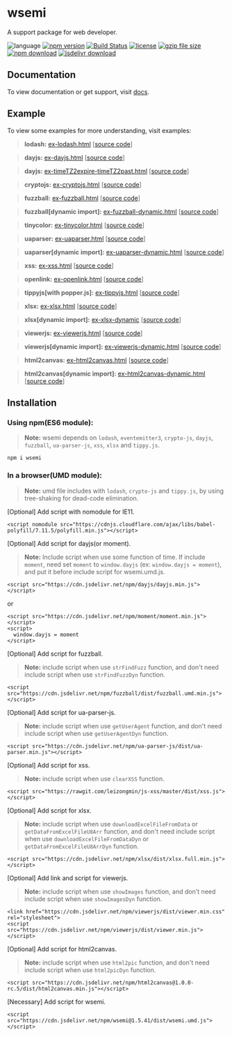 # wsemi
A support package for web developer.

![language](https://img.shields.io/badge/language-JavaScript-orange.svg) 
[![npm version](http://img.shields.io/npm/v/wsemi.svg?style=flat)](https://npmjs.org/package/wsemi) 
[![Build Status](https://travis-ci.org/yuda-lyu/wsemi.svg?branch=master)](https://travis-ci.org/yuda-lyu/wsemi) 
[![license](https://img.shields.io/npm/l/wsemi.svg?style=flat)](https://npmjs.org/package/wsemi) 
[![gzip file size](http://img.badgesize.io/yuda-lyu/wsemi/master/dist/wsemi.umd.js.svg?compression=gzip)](https://github.com/yuda-lyu/wsemi)
[![npm download](https://img.shields.io/npm/dt/wsemi.svg)](https://npmjs.org/package/wsemi) 
[![jsdelivr download](https://img.shields.io/jsdelivr/npm/hm/wsemi.svg)](https://www.jsdelivr.com/package/npm/wsemi)

## Documentation
To view documentation or get support, visit [docs](https://yuda-lyu.github.io/wsemi/wsemi.html).

## Example
To view some examples for more understanding, visit examples:
> **lodash:** [ex-lodash.html](https://yuda-lyu.github.io/wsemi/examples/ex-lodash.html) [[source code](https://github.com/yuda-lyu/wsemi/blob/master/docs/examples/ex-lodash.html)]

> **dayjs:** [ex-dayjs.html](https://yuda-lyu.github.io/wsemi/examples/ex-dayjs.html) [[source code](https://github.com/yuda-lyu/wsemi/blob/master/docs/examples/ex-dayjs.html)]

> **dayjs:** [ex-timeTZ2expire-timeTZ2past.html](https://yuda-lyu.github.io/wsemi/examples/ex-timeTZ2expire-timeTZ2past.html) [[source code](https://github.com/yuda-lyu/wsemi/blob/master/docs/examples/ex-timeTZ2expire-timeTZ2past.html)]

> **cryptojs:** [ex-cryptojs.html](https://yuda-lyu.github.io/wsemi/examples/ex-cryptojs.html) [[source code](https://github.com/yuda-lyu/wsemi/blob/master/docs/examples/ex-cryptojs.html)]

> **fuzzball:** [ex-fuzzball.html](https://yuda-lyu.github.io/wsemi/examples/ex-fuzzball.html) [[source code](https://github.com/yuda-lyu/wsemi/blob/master/docs/examples/ex-fuzzball.html)]

> **fuzzball[dynamic import]:** [ex-fuzzball-dynamic.html](https://yuda-lyu.github.io/wsemi/examples/ex-fuzzball-dynamic.html) [[source code](https://github.com/yuda-lyu/wsemi/blob/master/docs/examples/ex-fuzzball-dynamic.html)]

> **tinycolor:** [ex-tinycolor.html](https://yuda-lyu.github.io/wsemi/examples/ex-tinycolor.html) [[source code](https://github.com/yuda-lyu/wsemi/blob/master/docs/examples/ex-tinycolor.html)]

> **uaparser:** [ex-uaparser.html](https://yuda-lyu.github.io/wsemi/examples/ex-uaparser.html) [[source code](https://github.com/yuda-lyu/wsemi/blob/master/docs/examples/ex-uaparser.html)]

> **uaparser[dynamic import]:** [ex-uaparser-dynamic.html](https://yuda-lyu.github.io/wsemi/examples/ex-uaparser-dynamic.html) [[source code](https://github.com/yuda-lyu/wsemi/blob/master/docs/examples/ex-uaparser-dynamic.html)]

> **xss:** [ex-xss.html](https://yuda-lyu.github.io/wsemi/examples/ex-xss.html) [[source code](https://github.com/yuda-lyu/wsemi/blob/master/docs/examples/ex-xss.html)]

> **openlink:** [ex-openlink.html](https://yuda-lyu.github.io/wsemi/examples/ex-openlink.html) [[source code](https://github.com/yuda-lyu/wsemi/blob/master/docs/examples/ex-openlink.html)]

> **tippyjs[with popper.js]:** [ex-tippyjs.html](https://yuda-lyu.github.io/wsemi/examples/ex-tippyjs.html) [[source code](https://github.com/yuda-lyu/wsemi/blob/master/docs/examples/ex-tippyjs.html)]

> **xlsx:** [ex-xlsx.html](https://yuda-lyu.github.io/wsemi/examples/ex-xlsx.html) [[source code](https://github.com/yuda-lyu/wsemi/blob/master/docs/examples/ex-xlsx.html)]

> **xlsx[dynamic import]:** [ex-xlsx-dynamic](https://yuda-lyu.github.io/wsemi/examples/ex-xlsx-dynamic) [[source code](https://github.com/yuda-lyu/wsemi/blob/master/docs/examples/ex-xlsx-dynamic)]

> **viewerjs:** [ex-viewerjs.html](https://yuda-lyu.github.io/wsemi/examples/ex-viewerjs.html) [[source code](https://github.com/yuda-lyu/wsemi/blob/master/docs/examples/ex-viewerjs.html)]

> **viewerjs[dynamic import]:** [ex-viewerjs-dynamic.html](https://yuda-lyu.github.io/wsemi/examples/ex-viewerjs-dynamic.html) [[source code](https://github.com/yuda-lyu/wsemi/blob/master/docs/examples/ex-viewerjs-dynamic.html)]

> **html2canvas:** [ex-html2canvas.html](https://yuda-lyu.github.io/wsemi/examples/ex-html2canvas.html) [[source code](https://github.com/yuda-lyu/wsemi/blob/master/docs/examples/ex-html2canvas.html)]

> **html2canvas[dynamic import]:** [ex-html2canvas-dynamic.html](https://yuda-lyu.github.io/wsemi/examples/ex-html2canvas-dynamic.html) [[source code](https://github.com/yuda-lyu/wsemi/blob/master/docs/examples/ex-html2canvas-dynamic.html)]

## Installation
### Using npm(ES6 module):
> **Note:** wsemi depends on `lodash`, `eventemitter3`, `crypto-js`, `dayjs`, `fuzzball`, `ua-parser-js`, `xss`, `xlsx` and `tippy.js`.
```alias
npm i wsemi
```

### In a browser(UMD module):
> **Note:** umd file includes with `lodash`, `crypto-js` and `tippy.js`, by using tree-shaking for dead-code elimination.

[Optional] Add script with nomodule for IE11.
```alias
<script nomodule src="https://cdnjs.cloudflare.com/ajax/libs/babel-polyfill/7.11.5/polyfill.min.js"></script>
```
[Optional] Add script for dayjs(or moment).
> **Note:** Include script when use some function of time. If include `moment`, need set `moment` to `window.dayjs` (ex: `window.dayjs = moment`), and put it before include script for wsemi.umd.js.
```alias
<script src="https://cdn.jsdelivr.net/npm/dayjs/dayjs.min.js"></script>
```
or
```alias
<script src="https://cdn.jsdelivr.net/npm/moment/moment.min.js"></script>
<script>
  window.dayjs = moment
</script>
```
[Optional] Add script for fuzzball.
> **Note:** include script when use `strFindFuzz` function, and don't need include script when use `strFindFuzzDyn` function.
```alias
<script src="https://cdn.jsdelivr.net/npm/fuzzball/dist/fuzzball.umd.min.js"></script>
```
[Optional] Add script for ua-parser-js.
> **Note:** include script when use `getUserAgent` function, and don't need include script when use `getUserAgentDyn` function.
```alias
<script src="https://cdn.jsdelivr.net/npm/ua-parser-js/dist/ua-parser.min.js"></script>
```
[Optional] Add script for xss.
> **Note:** include script when use `clearXSS` function.
```alias
<script src="https://rawgit.com/leizongmin/js-xss/master/dist/xss.js"></script>
```
[Optional] Add script for xlsx.
> **Note:** include script when use `downloadExcelFileFromData` or `getDataFromExcelFileU8Arr` function, and don't need include script when use `downloadExcelFileFromDataDyn` or `getDataFromExcelFileU8ArrDyn` function.
```alias
<script src="https://cdn.jsdelivr.net/npm/xlsx/dist/xlsx.full.min.js"></script>
```
[Optional] Add link and script for viewerjs.
> **Note:** include script when use `showImages` function, and don't need include script when use `showImagesDyn` function.
```alias
<link href="https://cdn.jsdelivr.net/npm/viewerjs/dist/viewer.min.css" rel="stylesheet">
<script src="https://cdn.jsdelivr.net/npm/viewerjs/dist/viewer.min.js"></script>
```
[Optional] Add script for html2canvas.
> **Note:** include script when use `html2pic` function, and don't need include script when use `html2picDyn` function.
```alias
<script src="https://cdn.jsdelivr.net/npm/html2canvas@1.0.0-rc.5/dist/html2canvas.min.js"></script>
```
[Necessary] Add script for wsemi.
```alias
<script src="https://cdn.jsdelivr.net/npm/wsemi@1.5.41/dist/wsemi.umd.js"></script>
```
